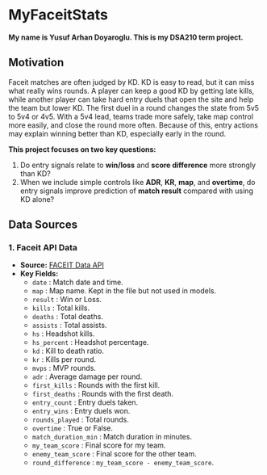 # MyFaceitStats

**My name is Yusuf Arhan Doyaroglu. This is my DSA210 term project.**

## Motivation


Faceit matches are often judged by KD. KD is easy to read, but it can miss what really wins rounds. A player can keep a good KD by getting late kills, while another player can take hard entry duels that open the site and help the team but lower KD. The first duel in a round changes the state from 5v5 to 5v4 or 4v5. With a 5v4 lead, teams trade more safely, take map control more easily, and close the round more often. Because of this, entry actions may explain winning better than KD, especially early in the round.

**This project focuses on two key questions:**
1. Do entry signals relate to **win/loss** and **score difference** more strongly than KD?
2. When we include simple controls like **ADR**, **KR**, **map**, and **overtime**, do entry signals improve prediction of **match result** compared with using KD alone?



## Data Sources

### 1. Faceit API Data
- **Source:** [FACEIT Data API](https://docs.faceit.com/docs/data-api/)
- **Key Fields:**
  - `date` : Match date and time.
  - `map` : Map name. Kept in the file but not used in models.
  - `result` : Win or Loss.
  - `kills` : Total kills.
  - `deaths` : Total deaths.
  - `assists` : Total assists.
  - `hs` : Headshot kills.
  - `hs_percent` : Headshot percentage.
  - `kd` : Kill to death ratio.
  - `kr` : Kills per round.
  - `mvps` : MVP rounds.
  - `adr` : Average damage per round.
  - `first_kills` : Rounds with the first kill.
  - `first_deaths` : Rounds with the first death.
  - `entry_count` : Entry duels taken.
  - `entry_wins` : Entry duels won.
  - `rounds_played` : Total rounds.
  - `overtime` : True or False.
  - `match_duration_min` : Match duration in minutes.
  - `my_team_score` : Final score for my team.
  - `enemy_team_score` : Final score for the other team.
  - `round_difference` : `my_team_score - enemy_team_score`.

